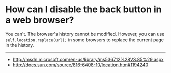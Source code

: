 How can I disable the back button in a web browser? 
===================================================

You can't. The browser's history cannot be modified. However, you 
can use `self.location.replace(url);` in some browsers to replace 
the current page in the history.

----

* <http://msdn.microsoft.com/en-us/library/ms536712%28VS.85%29.aspx> 
* <http://docs.sun.com/source/816-6408-10/location.htm#1194240> 
